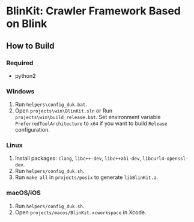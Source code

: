# BlinKit: Crawler Framework Based on Blink

## How to Build

### Required

* python2

### Windows

1. Run `helpers\config_duk.bat`.
2. Open `projects\win\BlinKit.sln` or Run `projects\win\build_release.bat`. Set environment variable `PreferredToolArchitecture`  to `x64` if you want to build `Release` configuration.

### Linux

1. Install packages: `clang`, `libc++-dev`, `libc++abi-dev`, `libcurl4-openssl-dev`.
2. Run `helpers/config_duk.sh`.
3. Run `make all` in `projects/posix` to generate `libBlinKit.a`.

### macOS/iOS

1. Run `helpers/config_duk.sh`.
2. Open `projects/macos/BlinKit.xcworkspace` in Xcode.
